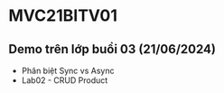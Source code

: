 ﻿# MVC21BITV01

## Demo trên lớp buổi 03 (21/06/2024)

* Phân biệt Sync vs Async
* Lab02 - CRUD Product